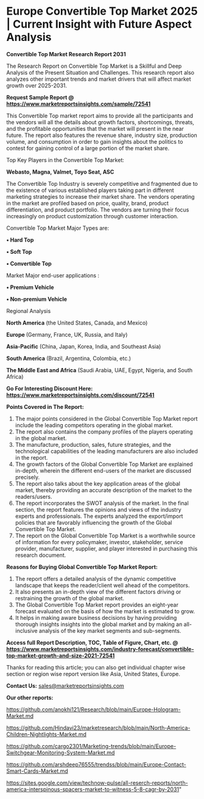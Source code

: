 # Europe Convertible Top Market 2025 | Current Insight with Future Aspect Analysis

<strong>Convertible Top Market Research Report 2031</strong>

The Research Report on Convertible Top Market is a Skillful and Deep Analysis of the Present Situation and Challenges. This research report also analyzes other important trends and market drivers that will affect market growth over 2025-2031.

<strong>Request Sample Report @ <a href=https://www.marketreportsinsights.com/sample/72541>https://www.marketreportsinsights.com/sample/72541</a></strong>

This Convertible Top market report aims to provide all the participants and the vendors will all the details about growth factors, shortcomings, threats, and the profitable opportunities that the market will present in the near future. The report also features the revenue share, industry size, production volume, and consumption in order to gain insights about the politics to contest for gaining control of a large portion of the market share.

Top Key Players in the Convertible Top Market:

<strong>Webasto, Magna, Valmet, Toyo Seat, ASC</strong>

The Convertible Top Industry is severely competitive and fragmented due to the existence of various established players taking part in different marketing strategies to increase their market share. The vendors operating in the market are profiled based on price, quality, brand, product differentiation, and product portfolio. The vendors are turning their focus increasingly on product customization through customer interaction.

Convertible Top Market Major Types are:

<strong>• Hard Top

• Soft Top

• Convertible Top</strong>

Market Major end-user applications :

<strong>• Premium Vehicle

• Non-premium Vehicle</strong>

Regional Analysis

</u><strong><b>North America</b></strong> (the United States, Canada, and Mexico)

<strong><b>Europe </b></strong>(Germany, France, UK, Russia, and Italy)

<strong><b>Asia-Pacific</b></strong> (China, Japan, Korea, India, and Southeast Asia)

<strong><b>South America</b></strong> (Brazil, Argentina, Colombia, etc.)

<strong><b>The Middle East and Africa</b></strong> (Saudi Arabia, UAE, Egypt, Nigeria, and South Africa)

<strong>Go For Interesting Discount Here: <a href=https://www.marketreportsinsights.com/discount/72541>https://www.marketreportsinsights.com/discount/72541</a></strong>

<strong>Points Covered in The Report:</strong>
<ol>
  <li>The major points considered in the Global Convertible Top Market report include the leading competitors operating in the global market.</li>
  <li>The report also contains the company profiles of the players operating in the global market.</li>
  <li>The manufacture, production, sales, future strategies, and the technological capabilities of the leading manufacturers are also included in the report.</li>
  <li>The growth factors of the Global Convertible Top Market are explained in-depth, wherein the different end-users of the market are discussed precisely.</li>
  <li>The report also talks about the key application areas of the global market, thereby providing an accurate description of the market to the readers/users.</li>
  <li>The report incorporates the SWOT analysis of the market. In the final section, the report features the opinions and views of the industry experts and professionals. The experts analyzed the export/import policies that are favorably influencing the growth of the Global Convertible Top Market.</li>
  <li>The report on the Global Convertible Top Market is a worthwhile source of information for every policymaker, investor, stakeholder, service provider, manufacturer, supplier, and player interested in purchasing this research document.</li>
</ol>
<strong>Reasons for Buying Global Convertible Top Market Report:</strong>

<ol>
  <li>The report offers a detailed analysis of the dynamic competitive landscape that keeps the reader/client well ahead of the competitors.</li>
  <li>It also presents an in-depth view of the different factors driving or restraining the growth of the global market.</li>
  <li>The Global Convertible Top Market report provides an eight-year forecast evaluated on the basis of how the market is estimated to grow.</li>
  <li>It helps in making aware business decisions by having providing thorough insights insights into the global market and by making an all-inclusive analysis of the key market segments and sub-segments.</li>
</ol>
<strong>Access full Report Description, TOC, Table of Figure, Chart, etc. @ <a href=https://www.marketreportsinsights.com/industry-forecast/convertible-top-market-growth-and-size-2021-72541>https://www.marketreportsinsights.com/industry-forecast/convertible-top-market-growth-and-size-2021-72541</a></strong>


Thanks for reading this article; you can also get individual chapter wise section or region wise report version like Asia, United States, Europe.

<strong>Contact Us:</strong>
sales@marketreportsinsights.com

<strong>Our other reports:</strong>

<a href=https://github.com/anokhi121/Research/blob/main/Europe-Hologram-Market.md>https://github.com/anokhi121/Research/blob/main/Europe-Hologram-Market.md</a>

<a href=https://github.com/Hindavi23/marketresearch/blob/main/North-America-Children-Nightlights-Market.md>https://github.com/Hindavi23/marketresearch/blob/main/North-America-Children-Nightlights-Market.md</a>

<a href=https://github.com/cargo2301/Marketing-trends/blob/main/Europe-Switchgear-Monitoring-System-Market.md>https://github.com/cargo2301/Marketing-trends/blob/main/Europe-Switchgear-Monitoring-System-Market.md</a>

<a href=https://github.com/arshdeep76555/trendss/blob/main/Europe-Contact-Smart-Cards-Market.md>https://github.com/arshdeep76555/trendss/blob/main/Europe-Contact-Smart-Cards-Market.md</a>

<a href=https://sites.google.com/view/technow-pulse/all-reserch-reports/north-america-interspinous-spacers-market-to-witness-5-8-cagr-by-2031>https://sites.google.com/view/technow-pulse/all-reserch-reports/north-america-interspinous-spacers-market-to-witness-5-8-cagr-by-2031</a>"
